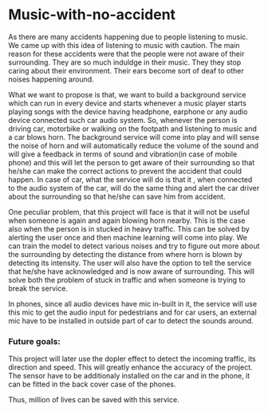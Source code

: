 # Music-with-no-accident

As there are many accidents happening due to people listening to music. We came up with this idea of listening to music with caution. The main reason for these accidents were that the people were not aware of their surrounding. They are so much induldge in their music. They they stop caring about their environment. Their ears become sort of deaf to other noises happening around.

What we want to propose is that, we want to build a background service which can run in every device and starts whenever a music player starts playing songs with the device having headphone, earphone or any audio device connected such car audio system. So, whenever the person is driving car, motorbike or walking on the footpath and listening to music and a car blows horn. The background service will come into play and will sense the noise of horn and will automatically reduce the volume of the sound and will give a feedback in terms of sound and vibration(in case of mobile phone) and this will let the person to get aware of their surrounding so that he/she can make the correct actions to prevent the accident that could happen. In case of car, what the service will do is that it , when connected to the audio system of the car, will do the same thing and alert the car driver about the surrounding so that he/she can save him from accident.

One peculiar problem, that this project will face is that it will not be useful when someone is again and again blowing horn nearby. This is the case also when the person is in stucked in heavy traffic. This can be solved by alerting the user once and then machine learning will come into play. We can train the model to detect various noises and try to figure out more about the surrounding by detecting the distance from where horn is blown by detecting its intensity. The user will also have the option to tell the service that he/she have acknowledged and is now aware of surrounding. This will solve both the problem of stuck in traffic and when someone is trying to break the service. 

In phones, since all audio devices have mic in-built in it, the service will use this mic to get the audio input for pedestrians and for car users, an external mic have to be installed in outside part of car to detect the sounds around. 

### Future goals:
This project will later use the dopler effect to detect the incoming traffic, its direction and speed. This will greatly enhance the accuracy of the project. The sensor have to be additionaly installed on the car and in the phone, it can be fitted in the back cover case of the phones.

Thus, million of lives can be saved with this service.
